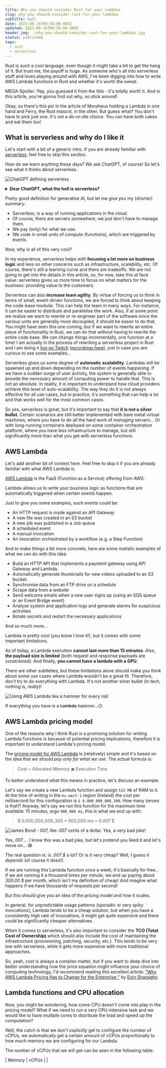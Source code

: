 ```yaml
---
title: Why you should consider Rust for your Lambdas
slug: why-you-should-consider-rust-for-your-lambdas
subtitle: null
date: 2023-08-16T09:58:00.000Z
updated: 2023-08-16T09:58:00.000Z
header_img: ./why-you-should-consider-rust-for-your-lambdas.jpg
status: published
tags:
  - rust
  - serverless
---
```


Rust is such a cool language, even though it might take a bit to get the hang of it. But trust me, the payoff is huge. As someone who's all into serverless stuff and loves playing around with AWS, I've been digging into how to write AWS Lambda functions in Rust and whether it's worth the sweat.

MEGA-Spoiler: Yep, you guessed it from the title - it's totally worth it. And in this article, you're gonna find out why, so stick around!

Okay, so there's this pic in the article of Morpheus holding a Lambda in one hand and Ferry, the Rust mascot, in the other. But guess what? You don't have to pick just one. It's not a do-or-die choice. You can have both cakes and eat them too!


## What is serverless and why do I like it

Let's start with a bit of a generic intro. If you are already familiar with [serverless](/tags/serverless), feel free to skip this section.

How do we learn anything these days? We ask ChatGPT, of course! So let's see what it thinks about serverless.

![ChatGPT defining serverless](./what-the-hell-is-serverless-chatgpt.png)

<details title="What the hell is serverless?">
<summary><strong>Dear ChatGPT, what the hell is serverless?</strong></summary>

<em>Serverless is a cloud computing model where the cloud provider manages the infrastructure and automatically allocates computing resources to execute code in response to events or requests.

In traditional server-based architecture, the server is a dedicated machine that runs constantly and waits for requests. However, in serverless architecture, there are no servers to manage or provision. Instead, the cloud provider takes care of the underlying infrastructure, automatically scaling the necessary computing resources up and down based on the amount of incoming traffic.

With serverless computing, developers only pay for the actual usage of their application, not for the infrastructure. This makes serverless a cost-effective option for running and scaling applications. Serverless computing also reduces operational complexity, as the cloud provider takes care of infrastructure maintenance, security, and availability.

Examples of serverless services include AWS Lambda, Azure Functions, and Google Cloud Functions, which allow developers to execute code without managing servers or infrastructure.</em>
</details>

Pretty good definition for generative AI, but let me give you my (shorter) summary:

- Serverless, is a way of running applications in the cloud.
- Of course, there are servers somewhere, we just don't have to manage them.
- We pay (only) for what we use.
- We code in small units of compute (functions), which are triggered by events.

Now, why is all of this very cool?

In my experience, serverless helps with **focusing a lot more on business logic** and less on other concerns such as infrastructure, scalability, etc. Of course, there's still a learning curve and there are tradeoffs. We are not going to get into the details in this article, so, for now, take this at face value: serverless gives us more time to focus on what matters for the business: providing value to the customers.

Serverless can also **increase team agility**. By virtue of forcing us to think in terms of small, event-driven functions, we are forced to think about keeping the code-base modular. This can help the team in many ways. For instance, it can be easier to distribute and parallelise the work. Also, if at some point we realise we want to rewrite or re-engineer part of the software since the various units are generally more decoupled, it should be easier to do that. You might have seen this one coming, but if we want to rewrite an entire piece of functionality in Rust, we can do that without having to rewrite the entire code base. We can change things incrementally, one function at a time! I am actually in the process of rewriting a serverless project in Rust and I am doing it [live on Twitch](https://twitch.tv/loige) ([recordings here](https://www.youtube.com/playlist?list=PLbNOKnE-Oyr1tsUft4j0QZDyk5iFcVVy_)), just in case you are curious to see some examples...

Serverless gives us some degree of **automatic scalability**. Lambdas will be spawned up and down depending on the number of events happening. If we have a sudden surge of user activity, the system is generally able to provide the necessary amount of computing power to handle that. This is not an absolute. In reality, it is important to understand how cloud providers achieve this level of auto-scalability. The way they do it is not always effective for all use cases, but in practice, it's something that can help a lot and that works well for the most common cases.

So yes, serverless is great, but it's important to say that **it is not a silver bullet**. Certain scenarios are still better implemented with bare metal virtual machines, where you have to do all the hard work of managing servers... Or with long-running containers deployed on some container orchestration platform, where you have less infrastructure to manage, but still significantly more than what you get with serverless functions.


## AWS Lambda

Let's add another bit of context here. Feel free to skip it if you are already familiar with what AWS Lambda is.

[AWS Lambda](https://aws.amazon.com/lambda/) is the FaaS (Function as a Service) offering from AWS.

Lambda allows us to write your business logic as functions that are automatically triggered when certain events happen.

Just to give you some examples, such events could be:

- An HTTP request is made against an API Gateway
- A new file was created in an S3 bucket
- A new job was published in a Job queue
- A scheduled event
- A manual invocation
- An invocation orchestrated by a workflow (e.g. a Step Function)

And to make things a bit more concrete, here are some realistic examples of what we can do with this idea:

- Build an HTTP API that implements a payment gateway using API Gateway and Lambda.
- Automatically generate thumbnails for new videos uploaded to an S3 bucket.
- Synchronise data from an FTP drive on a schedule
- Scrape data from a website
- Send welcome emails when a new user signs up (using an SQS queue or an Event Bridge event)
- Analyse system and application logs and generate alarms for suspicious activities
- Rotate secrets and restart the necessary applications

And so much more...

Lambda is pretty cool (you know I love it!), but it comes with some important limitations.

As of today, a Lambda execution **cannot last more than 15 minutes**. Also, **the payload size is limited** (both request and response payloads are constrained). And finally, **you cannot have a lambda with a GPU**.

There are other subtleties, but these limitations alone should make you think about some use cases where Lambda wouldn't be a great fit. Therefore, don't try to do everything with Lambda. It's not another silver bullet (in tech, nothing is, really)!

![Using AWS Lambda like a hammer for every nail](./lambda-for-everything.gif)

If everything you have is a ~~Lambda~~ hammer...😏


## AWS Lambda pricing model

One of the reasons why I think Rust is a promising solution for writing Lambda functions is because of potential pricing implications, therefore it is important to understand Lambda's pricing model.

The [pricing model for AWS Lambda](https://aws.amazon.com/lambda/pricing/) is (relatively) simple and it's based on the idea that _we should pay only for what we use_. The actual formula is:

> Cost = Allocated Memory ✖️ Execution Time

To better understand what this means in practice, let's discuss an example.

Let's say we create a new Lambda function and assign `512 MB` of RAM to it. At the time of writing in the `eu-west-1` region (Ireland) the cost per millisecond for this configuration is `$ 0.000_000_008_300`. How many zeroes is that?! Anyway, let's say we run this function for the maximum time available: 15 minutes, ergo `900_000 ms`, this is what we end up with:

> $ 0.000_000_008_300 * 900_000 ms = 0.<em>007</em> $

![James Bond - 007, like .007 cents of a dollar. Yes, a very bad joke!](./james-bond-007.jpg)

Yes, _007_ ... I know this was a bad joke, but let's pretend you liked it and let's move on... 😅

The real question is: is _.007 $_ a lot? Or is it very cheap? Well, I guess _it depends_ (of course it does!).

If we are running this Lambda function once a week, it's basically for free... If we are running it a thousand times per minute, we end up paying about _300.00 $_ per month, which isn't my definition of cheap! And imagine what happens if we have thousands of requests per second!

But this should give you an idea of the pricing model and how it scales.

In general, for unpredictable usage patterns (sporadic or very spiky invocations), Lambda tends to be a cheap solution, but when you have a consistently high rate of invocations, it might get quite expensive and there could be significantly cheaper alternatives.

When it comes to serverless, it's also important to consider the **TCO (Total Cost of Ownership)** which should also include the cost of maintaining the infrastructure (provisioning, patching, security, etc.). This tends to be very low with serverless, while it gets more expensive with more traditional approaches.

So, yeah, cost is always a complex matter, but if you want to deep dive into better understanding how the price equation might influence your choice of computing technology, I'd recommend reading this excellent article: ["Why AWS Lambda Pricing Has to Change for the Enterprise
"](https://www.infoq.com/articles/aws-lambda-price-change/) by [Eoin Shanaghy](https://twitter.com/eoins).


## Lambda functions and CPU allocation

Now, you might be wondering, how come CPU doesn't come into play in the pricing model? What if we need to run a very CPU-intensive task and we would like to have multiple cores to distribute the load and speed up the computation?

Well, the catch is that we don't _explicitly_ get to configure the number of vCPUs, we automatically get a certain amount of vCPUs proportionally to how much memory we are configuring for our Lambda.

The number of vCPUs that we will get can be seen in the following table:

| Memory         | vCPUs |
|
